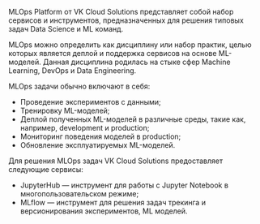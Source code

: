MLOps Platform от VK Cloud Solutions представляет собой набор сервисов и инструментов, предназначенных для решения типовых задач Data Science и ML команд.

MLOps можно определить как дисциплину или набор практик, целью которых является деплой и поддержка сервисов на основе ML-моделей. Данная дисциплина родилась на стыке сфер Machine Learning, DevOps и Data Engineering.

MLOps задачи обычно включают в себя:

- Проведение экспериментов с данными;
- Тренировку ML-моделей;
- Деплой полученных ML-моделей в различные среды, такие как, например, development и production;
- Мониторинг поведения моделей в production;
- Обновление эксплуатируемых ML-моделей.

Для решения MLOps задач VK Cloud Solutions предоставляет следующие сервисы:

- JupyterHub — инструмент для работы с Jupyter Notebook в многопользовательском режиме;
- MLflow — инструмент для решения задач трекинга и версионирования экспериментов, ML моделей.

